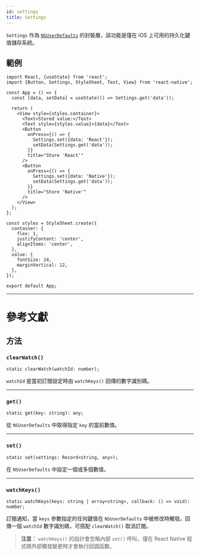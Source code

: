```yaml
---
id: settings
title: Settings
---
```


`Settings` 作為 [`NSUserDefaults`](https://developer.apple.com/documentation/foundation/nsuserdefaults) 的封裝層，該功能是僅在 iOS 上可用的持久化鍵值儲存系統。

## 範例

```SnackPlayer name=Settings%20Example&supportedPlatforms=ios
import React, {useState} from 'react';
import {Button, Settings, StyleSheet, Text, View} from 'react-native';

const App = () => {
  const [data, setData] = useState(() => Settings.get('data'));

  return (
    <View style={styles.container}>
      <Text>Stored value:</Text>
      <Text style={styles.value}>{data}</Text>
      <Button
        onPress={() => {
          Settings.set({data: 'React'});
          setData(Settings.get('data'));
        }}
        title="Store 'React'"
      />
      <Button
        onPress={() => {
          Settings.set({data: 'Native'});
          setData(Settings.get('data'));
        }}
        title="Store 'Native'"
      />
    </View>
  );
};

const styles = StyleSheet.create({
  container: {
    flex: 1,
    justifyContent: 'center',
    alignItems: 'center',
  },
  value: {
    fontSize: 24,
    marginVertical: 12,
  },
});

export default App;
```

---

# 參考文獻

## 方法

### `clearWatch()`

```tsx
static clearWatch(watchId: number);
```

`watchId` 是當初訂閱設定時由 `watchKeys()` 回傳的數字識別碼。

---

### `get()`

```tsx
static get(key: string): any;
```

從 `NSUserDefaults` 中取得指定 `key` 的當前數值。

---

### `set()`

```tsx
static set(settings: Record<string, any>);
```

在 `NSUserDefaults` 中設定一個或多個數值。

---

### `watchKeys()`

```tsx
static watchKeys(keys: string | array<string>, callback: () => void): number;
```

訂閱通知，當 `keys` 參數指定的任何鍵值在 `NSUserDefaults` 中被修改時觸發。回傳一個 `watchId` 數字識別碼，可搭配 `clearWatch()` 取消訂閱。

> **注意：** `watchKeys()` 的設計會忽略內部 `set()` 呼叫，僅在 React Native 程式碼外部觸發變更時才會執行回調函數。